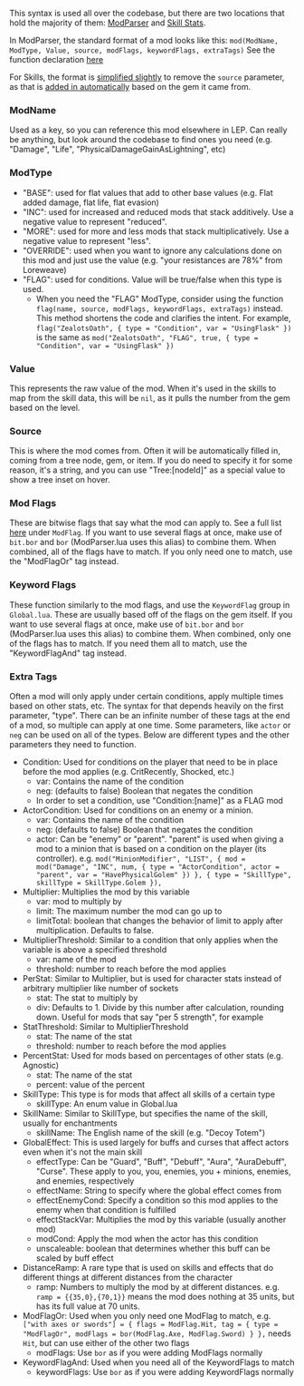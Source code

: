 This syntax is used all over the codebase, but there are two locations that hold the majority of them: [ModParser](../src/Modules/ModParser.lua) and [Skill Stats](../src/Data/SkillStatMap.lua).

In ModParser, the standard format of a mod looks like this: `mod(ModName, ModType, Value, source, modFlags, keywordFlags, extraTags)`  See the function declaration [here](../src/Modules/ModTools.lua#L20-L46)

For Skills, the format is [simplified slightly](../src/Modules/Data.lua#L51-L60) to remove the `source` parameter, as that is [added in automatically](../src/Modules/Data.lua#L70) based on the gem it came from.

### ModName
Used as a key, so you can reference this mod elsewhere in LEP.  Can really be anything, but look around the codebase to find ones you need (e.g. "Damage", "Life", "PhysicalDamageGainAsLightning", etc)
### ModType
- "BASE": used for flat values that add to other base values (e.g. Flat added damage, flat life, flat evasion)
- "INC": used for increased and reduced mods that stack additively.  Use a negative value to represent "reduced".
- "MORE": used for more and less mods that stack multiplicatively.  Use a negative value to represent "less".
- "OVERRIDE": used when you want to ignore any calculations done on this mod and just use the value (e.g. "your resistances are 78%" from Loreweave)
- "FLAG": used for conditions.  Value will be true/false when this type is used.
  - When you need the "FLAG" ModType, consider using the function `flag(name, source, modFlags, keywordFlags, extraTags)` instead. This method shortens the code and clarifies the intent. For example, `flag("ZealotsOath", { type = "Condition", var = "UsingFlask" })` is the same as `mod("ZealotsOath", "FLAG", true, { type = "Condition", var = "UsingFlask" })`
### Value
This represents the raw value of the mod.  When it's used in the skills to map from the skill data, this will be `nil`, as it pulls the number from the gem based on the level.
### Source
This is where the mod comes from.  Often it will be automatically filled in, coming from a tree node, gem, or item.  If you do need to specify it for some reason, it's a string, and you can use "Tree:[nodeId]" as a special value to show a tree inset on hover.
### Mod Flags
These are bitwise flags that say what the mod can apply to.  See a full list [here](../src/Data/Global.lua) under `ModFlag`.  If you want to use several flags at once, make use of `bit.bor` and `bor` (ModParser.lua uses this alias) to combine them.  When combined, all of the flags have to match.  If you only need one to match, use the "ModFlagOr" tag instead.
### Keyword Flags
These function similarly to the mod flags, and use the `KeywordFlag` group in `Global.lua`.  These are usually based off of the flags on the gem itself. If you want to use several flags at once, make use of `bit.bor` and `bor` (ModParser.lua uses this alias) to combine them.  When combined, only one of the flags has to match.  If you need them all to match, use the "KeywordFlagAnd" tag instead. 
### Extra Tags
Often a mod will only apply under certain conditions, apply multiple times based on other stats, etc.  The syntax for that depends heavily on the first parameter, "type".  There can be an infinite number of these tags at the end of a mod, so multiple can apply at one time.  Some parameters, like `actor` or `neg` can be used on all of the types.  Below are different types and the other parameters they need to function.

* Condition: Used for conditions on the player that need to be in place before the mod applies (e.g. CritRecently, Shocked, etc.)
    * var: Contains the name of the condition
    * neg: (defaults to false) Boolean that negates the condition
    * In order to set a condition, use "Condition:[name]" as a FLAG mod
* ActorCondition: Used for conditions on an enemy or a minion.
    * var: Contains the name of the condition
    * neg: (defaults to false) Boolean that negates the condition
    * actor: Can be "enemy" or "parent".  "parent" is used when giving a mod to a minion that is based on a condition on the player (its controller).  e.g. `mod("MinionModifier", "LIST", { mod = mod("Damage", "INC", num, { type = "ActorCondition", actor = "parent", var = "HavePhysicalGolem" }) }, { type = "SkillType", skillType = SkillType.Golem }),`
* Multiplier: Multiplies the mod by this variable
    * var: mod to multiply by
    * limit: The maximum number the mod can go up to
    * limitTotal: boolean that changes the behavior of limit to apply after multiplication.  Defaults to false.
* MultiplierThreshold: Similar to a condition that only applies when the variable is above a specified threshold
    * var: name of the mod
    * threshold: number to reach before the mod applies
* PerStat: Similar to Multiplier, but is used for character stats instead of arbitrary multiplier like number of sockets
    * stat: The stat to multiply by
    * div: Defaults to 1.  Divide by this number after calculation, rounding down.  Useful for mods that say "per 5 strength", for example
* StatThreshold: Similar to MultiplierThreshold
    * stat: The name of the stat
    * threshold: number to reach before the mod applies
* PercentStat: Used for mods based on percentages of other stats (e.g. Agnostic)
    * stat: The name of the stat
    * percent: value of the percent
* SkillType: This type is for mods that affect all skills of a certain type
    * skillType: An enum value in Global.lua
* SkillName: Similar to SkillType, but specifies the name of the skill, usually for enchantments
    * skillName: The English name of the skill (e.g. "Decoy Totem")
* GlobalEffect: This is used largely for buffs and curses that affect actors even when it's not the main skill
    * effectType: Can be "Guard", "Buff", "Debuff", "Aura", "AuraDebuff", "Curse".  These apply to you, you, enemies, you + minions, enemies, and enemies, respectively
    * effectName: String to specify where the global effect comes from
    * effectEnemyCond: Specify a condition so this mod applies to the enemy when that condition is fulfilled
    * effectStackVar: Multiplies the mod by this variable (usually another mod)
    * modCond: Apply the mod when the actor has this condition
    * unscaleable: boolean that determines whether this buff can be scaled by buff effect
* DistanceRamp: A rare type that is used on skills and effects that do different things at different distances from the character
    * ramp: Numbers to multiply the mod by at different distances.  e.g. `ramp = {{35,0},{70,1}}` means the mod does nothing at 35 units, but has its full value at 70 units.
* ModFlagOr: Used when you only need one ModFlag to match, e.g. `["with axes or swords"] = { flags = ModFlag.Hit, tag = { type = "ModFlagOr", modFlags = bor(ModFlag.Axe, ModFlag.Sword) } },` needs `Hit`, but can use either of the other two flags
    * modFlags: Use `bor` as if you were adding ModFlags normally
* KeywordFlagAnd: Used when you need all of the KeywordFlags to match
    * keywordFlags: Use `bor` as if you were adding KeywordFlags normally
